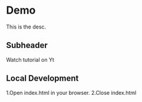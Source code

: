 # Demo

This is the desc.

## Subheader

Watch tutorial on Yt

## Local Development

1.Open index.html in your browser.
2.Close index.html
